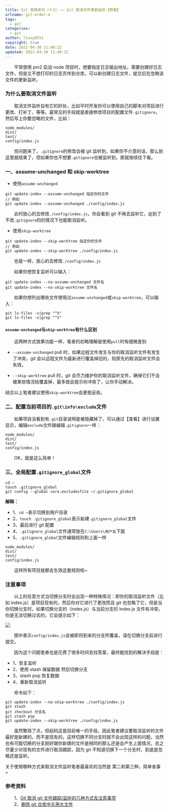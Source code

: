 ```yaml
---
title: Git 常用命令（十三）—— Git 取消文件更新监听【转载】
urlname: git-order-m
tags:
  - git
categories:
  - git
author: liuxy0551
copyright: true
date: 2021-04-30 11:40:22
updated: 2021-04-30 11:40:22
---
```



&emsp;&emsp;平常使用 pm2 启动 node 项目时，想要指定日志输出地址，需要创建好日志文件，但是又不想打印的日志页传到仓库，可以新创建日志文件，提交后在忽略该文件的更新监听。

<!--more-->

### 为什么要取消文件监听

&emsp;&emsp;取消文件监听自有它的好处，比如平时开发你可以使用自己的脚本对项目进行更改、打补丁、等等。最常见的手段就是直接修改项目的配置文件`.gitignore`，然后写上你要忽略的文件，比如：

```
node_modules/
dist/
test/
config/index.js
```

&emsp;&emsp;但问题来了，`.gitignore`的修改会被 git 监听到，如果你不介意的话，那么到这里就结束了，但如果你也不想要`.gitignore`也被监听到，那就继续往下看。

### 一、assume-unchanged 和 skip-worktree

- 使用`assume-unchanged`

```
git update-index --assume-unchanged 指定你的文件
// 例如
git update-index --assume-unchanged ./config/index.js
```

&emsp;&emsp;此时放心的去修改`./config/index.js`，你会看到 git 不再去监听它，达到了不改`.gitignore`的的情况下也能取消监听。

- 使用`skip-worktree`

```
git update-index --skip-worktree 指定你的文件
// 例如
git update-index --skip-worktree ./config/index.js
```

&emsp;&emsp;也是一样，放心的去修改`./config/index.js`

&emsp;&emsp;如果你想恢复监听可以输入：

```
git update-index --no-assume-unchanged 文件名
git update-index --no-skip-worktree 文件名
```

&emsp;&emsp;如果你想列出哪些文件使用过`assume-unchanged`或`skip-worktree`，可以输入：

```
git ls-files -v|grep "^h"
git ls-files -v|grep "^S"
```

#### `assume-unchanged`与`skip-worktree`有什么区别

&emsp;&emsp;这两种方式效果功能一样，笔者的初略理解是使用`pull`时有细微差别

- `--assume-unchanged` pull 时，如果远程文件发生与你的取消监听文件有发生了冲突，git 会以远程文件为最新进行覆盖掉旧的，则原先的取消监听文件会失效。

- `--skip-worktree` pull 时，git 会尽力维护你的取消监听文件，确保它们不会被某些情况给覆盖掉，最多就会提示你冲突了，让你手动解决。

结合以上笔者建议使用`skip-worktree`会更稳妥些。


### 二、配置当前项目的`.git\info\exclude`文件

&emsp;&emsp;如果项目没看到有`.git`目录说明是被隐藏掉了，可以通过【查看】进行设置显示，编辑`exclude`文件跟编辑`.gitignore`一样：

```
node_modules/
dist/
test/
config/index.js
```

&emsp;&emsp;OK，就是这么简单！


### 三、全局配置`.gitignore_global`文件

```
cd ~
touch .gitignore_global
git config --global core.excludesfile ~/.gitignore_global
```

**解释：**

- 1、`cd ~`表示切换到用户目录
- 2、`touch .gitignore_global`表示新建`.gitignore_global`文件
- 3、最后进行 git 配置
- 4、`.gitignore_global`文件通常放在`C:\Users\用户名`下面
- 5、`.gitignore_global`文件编辑规则和上面一样

```
node_modules/
dist/
test/
config/index.js
```

&emsp;&emsp;这样所有项目就都会生效这套规则啦~

### 注意事项

&emsp;&emsp;以上的任意方式当切换分支时会出现一种特殊情况：即你的取消监听文件（比如 index.js）是项目现有的，然后你对它进行了更改而且 git 也忽略了它，但是当你切换分支时，如果切换分支的（index.js）与当前分支的 index.js 文件有冲突，你是无法切换过去的，它会提示如下：

![](https://liuxianyu.cn/image-hosting/posts/git-order/3.png)

&emsp;&emsp;图中表示`config/index.js`会被即将到来的分支所覆盖，请在切换分支前进行提交。

&emsp;&emsp;因为这个问题笔者也是花费了很多时间去找答案，最终能找到的解决手段是：

- 1、恢复监听
- 2、使用 stash 保留数据 然后切换分支
- 3、stash pop 恢复数据
- 4、重新取消监听

&emsp;&emsp;命令如下：

```
git update-index --no-skip-worktree ./config/index.js
git stash
git checkout 分支名
git stash pop
git update-index --skip-worktree ./config/index.js
```

&emsp;&emsp;虽然繁琐了点，但起码这是目前唯一的手段，因此笔者建议要取消监听的文件最好是新建的，而不是现有的，这样切换不同分支时就不会出现这样的问题，当然也有可能切换的分支刚好跟你新建的文件是相同的那么还是会产生上面情况，总之尽量少对现有的文件进行取消跟踪，因为 git 不知道切换下一个分支时，到底是忽略还是监听。

关于使用哪种方式来取消文件监听笔者最喜欢的当然是 第二和第三种，简单省事 ~


### 参考资料

&emsp;&emsp;1、<a href="https://blog.csdn.net/cookcyq__/article/details/121918646" target="_black">Git 取消 git 文件跟踪/监听的几种方式及注意事项</a>  
&emsp;&emsp;2、<a href="https://www.cnblogs.com/oloroso/p/13367120.html" target="_black">删除 git 仓库中无用大文件</a>  
